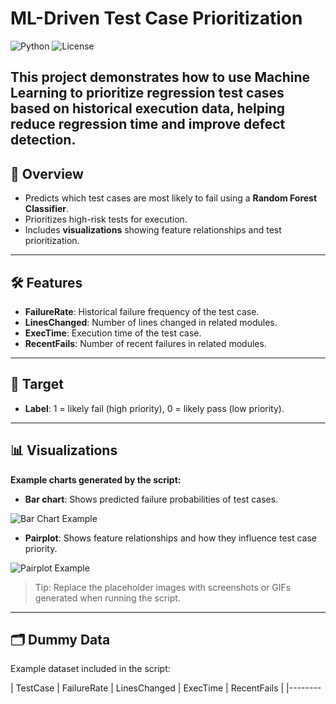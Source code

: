 # ML-Driven Test Case Prioritization
![Python](https://img.shields.io/badge/Python-3.10-blue)
![License](https://img.shields.io/badge/License-MIT-green)

This project demonstrates how to use **Machine Learning** to prioritize regression test cases based on historical execution data, helping reduce regression time and improve defect detection.
---

## 🚀 Overview
- Predicts which test cases are most likely to fail using a **Random Forest Classifier**.
- Prioritizes high-risk tests for execution.
- Includes **visualizations** showing feature relationships and test prioritization.

---

## 🛠 Features
- **FailureRate**: Historical failure frequency of the test case.  
- **LinesChanged**: Number of lines changed in related modules.  
- **ExecTime**: Execution time of the test case.  
- **RecentFails**: Number of recent failures in related modules.  

---

## 🎯 Target
- **Label**: 1 = likely fail (high priority), 0 = likely pass (low priority).

---

## 📊 Visualizations
**Example charts generated by the script:**

- **Bar chart**: Shows predicted failure probabilities of test cases.  

![Bar Chart Example](path/to/bar_chart.png)  <!-- Replace with actual screenshot -->

- **Pairplot**: Shows feature relationships and how they influence test case priority.  

![Pairplot Example](path/to/pairplot.png)  <!-- Replace with actual screenshot -->

> Tip: Replace the placeholder images with screenshots or GIFs generated when running the script.

---

## 🗂 Dummy Data
Example dataset included in the script:

| TestCase | FailureRate | LinesChanged | ExecTime | RecentFails |
|--------
